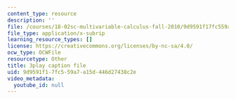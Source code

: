 ```yaml
---
content_type: resource
description: ''
file: /courses/18-02sc-multivariable-calculus-fall-2010/9d9591f17fc559a7a15d446d27438c2e_ImzS_gSbjK4.vtt
file_type: application/x-subrip
learning_resource_types: []
license: https://creativecommons.org/licenses/by-nc-sa/4.0/
ocw_type: OCWFile
resourcetype: Other
title: 3play caption file
uid: 9d9591f1-7fc5-59a7-a15d-446d27438c2e
video_metadata:
  youtube_id: null
---
```

